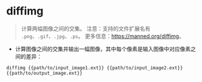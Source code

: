 # diffimg

> 计算两幅图像之间的交集。
> 注意：支持的文件扩展名有 `.png`、`.gif`、`.jpg`、`.ps`。
> 更多信息：<https://manned.org/diffimg>。

- 计算图像之间的交集并输出一幅图像，其中每个像素是输入图像中对应像素之间的差异：

`diffimg {{path/to/input_image1.ext}} {{path/to/input_image2.ext}} {{path/to/output_image.ext}}`